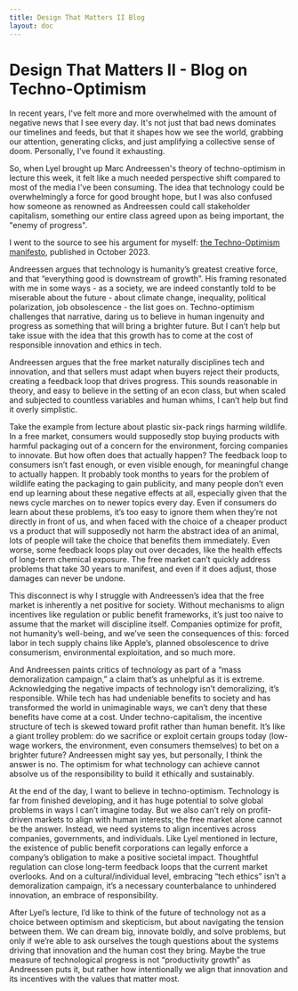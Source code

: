 ```yaml
---
title: Design That Matters II Blog
layout: doc
---
```


# Design That Matters II - Blog on Techno-Optimism

In recent years, I've felt more and more overwhelmed with the amount of negative news that I see every day. It's not just that bad news dominates our timelines and feeds, but that it shapes how we see the world, grabbing our attention, generating clicks, and just amplifying a collective sense of doom. Personally, I've found it exhausting.

So, when Lyel brought up Marc Andreessen's theory of techno-optimism in lecture this week, it felt like a much needed perspective shift compared to most of the media I've been consuming. The idea that technology could be overwhelmingly a force for good brought hope, but I was also confused how someone as renowned as Andreessen could call stakeholder capitalism, something our entire class agreed upon as being important, the "enemy of progress".

I went to the source to see his argument for myself: [the Techno-Optimism manifesto](https://a16z.com/the-techno-optimist-manifesto/), published in October 2023.

Andreessen argues that technology is humanity’s greatest creative force, and that “everything good is downstream of growth”. His framing resonated with me in some ways - as a society, we are indeed constantly told to be miserable about the future - about climate change, inequality, political polarization, job obsolescence - the list goes on. Techno-optimism challenges that narrative, daring us to believe in human ingenuity and progress as something that will bring a brighter future. But I can’t help but take issue with the idea that this growth has to come at the cost of responsible innovation and ethics in tech.

Andreessen argues that the free market naturally disciplines tech and innovation, and that sellers must adapt when buyers reject their products, creating a feedback loop that drives progress. This sounds reasonable in theory, and easy to believe in the setting of an econ class, but when scaled and subjected to countless variables and human whims, I can’t help but find it overly simplistic.

Take the example from lecture about plastic six-pack rings harming wildlife. In a free market, consumers would supposedly stop buying products with harmful packaging out of a concern for the environment, forcing companies to innovate. But how often does that actually happen? The feedback loop to consumers isn’t fast enough, or even visible enough, for meaningful change to actually happen. It probably took months to years for the problem of wildlife eating the packaging to gain publicity, and many people don’t even end up learning about these negative effects at all, especially given that the news cycle marches on to newer topics every day. Even if consumers do learn about these problems, it’s too easy to ignore them when they’re not directly in front of us, and when faced with the choice of a cheaper product vs a product that will supposedly not harm the abstract idea of an animal, lots of people will take the choice that benefits them immediately. Even worse, some feedback loops play out over decades, like the health effects of long-term chemical exposure. The free market can’t quickly address problems that take 30 years to manifest, and even if it does adjust, those damages can never be undone.

This disconnect is why I struggle with Andreessen’s idea that the free market is inherently a net positive for society. Without mechanisms to align incentives like regulation or public benefit frameworks, it’s just too naive to assume that the market will discipline itself. Companies optimize for profit, not humanity’s well-being, and we’ve seen the consequences of this: forced labor in tech supply chains like Apple’s, planned obsolescence to drive consumerism, environmental exploitation, and so much more.

And Andreessen paints critics of technology as part of a “mass demoralization campaign,” a claim that’s as unhelpful as it is extreme. Acknowledging the negative impacts of technology isn’t demoralizing, it’s responsible. While tech has had undeniable benefits to society and has transformed the world in unimaginable ways, we can’t deny that these benefits have come at a cost. Under techno-capitalism, the incentive structure of tech is skewed toward profit rather than human benefit. It’s like a giant trolley problem: do we sacrifice or exploit certain groups today (low-wage workers, the environment, even consumers themselves) to bet on a brighter future? Andreessen might say yes, but personally, I think the answer is no. The optimism for what technology can achieve cannot absolve us of the responsibility to build it ethically and sustainably.

At the end of the day, I want to believe in techno-optimism. Technology is far from finished developing, and it has huge potential to solve global problems in ways I can’t imagine today. But we also can’t rely on profit-driven markets to align with human interests; the free market alone cannot be the answer. Instead, we need systems to align incentives across companies, governments, and individuals. Like Lyel mentioned in lecture, the existence of public benefit corporations can legally enforce a company’s obligation to make a positive societal impact. Thoughtful regulation can close long-term feedback loops that the current market overlooks. And on a cultural/individual level, embracing “tech ethics” isn’t a demoralization campaign, it’s a necessary counterbalance to unhindered innovation, an embrace of responsibility.

After Lyel’s lecture, I’d like to think of the future of technology not as a choice between optimism and skepticism, but about navigating the tension between them. We can dream big, innovate boldly, and solve problems, but only if we’re able to ask ourselves the tough questions about the systems driving that innovation and the human cost they bring. Maybe the true measure of technological progress is not “productivity growth” as Andreessen puts it, but rather how intentionally we align that innovation and its incentives with the values that matter most.
